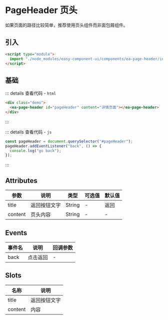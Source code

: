 <script setup>
import { onMounted } from 'vue'

onMounted(() => {
    import('./index.scss')
    
    import('../components/ea-icon/index.js')
    import('../components/ea-icon/index.css')
    import('../components/ea-page-header/index.js')

    const pageHeader = document.querySelector('#pageHeader');
    pageHeader.addEventListener('back', () => {
        console.log('go back');
    })
})
</script>

# PageHeader 页头

如果页面的路径比较简单，推荐使用页头组件而非面包屑组件。

## 引入

```html
<script type="module">
  import "./node_modules/easy-component-ui/components/ea-page-header/index.js";
</script>
```

## 基础

<div class="demo">
    <ea-page-header id="pageHeader" content="详情页面"></ea-page-header>
</div>

::: details 查看代码 - `html`

```html
<div class="demo">
  <ea-page-header id="pageHeader" content="详情页面"></ea-page-header>
</div>
```

:::

::: details 查看代码 - `js`

```js
const pageHeader = document.querySelector("#pageHeader");
pageHeader.addEventListener("back", () => {
  console.log("go back");
});
```

:::

## Attributes

| 参数    | 说明         | 类型   | 可选值 | 默认值 |
| ------- | ------------ | ------ | ------ | ------ |
| title   | 返回按钮文字 | String | -      | 返回   |
| content | 页头内容     | String | -      | -      |

## Events

| 事件名 | 说明     | 回调参数 |
| ------ | -------- | -------- |
| back   | 点击返回 | -        |

## Slots

| 名称    | 说明         |
| ------- | ------------ |
| title   | 返回按钮文字 |
| content | 内容         |
